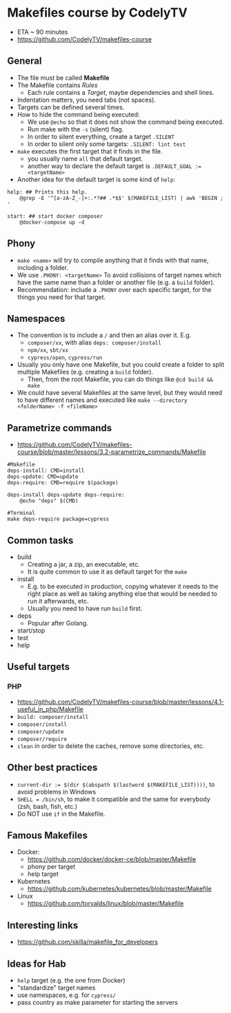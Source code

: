 # Makefiles course by CodelyTV

- ETA ~ 90 minutes
- https://github.com/CodelyTV/makefiles-course

## General

- The file must be called **Makefile**
- The Makefile contains _Rules_
  - Each rule contains a _Target_, maybe dependencies and shell lines.
- Indentation matters, you need tabs (not spaces).
- Targets can be defined several times.
- How to hide the command being executed:
  - We use `@echo` so that it does not show the command being executed.
  - Run make with the `-s` (silent) flag.
  - In order to silent everything, create a target `.SILENT`
  - In order to silent only some targets: `.SILENT: lint test`
- `make` executes the first target that it finds in the file.
  - you usually name `all` that default target.
  - another way to declare the default target is `.DEFAULT_GOAL := <targetName>`
- Another idea for the default target is some kind of `help`:

```
help: ## Prints this help.
    @grep -E '^[a-zA-Z_-]+:.*?## .*$$' $(MAKEFILE_LIST) | awk 'BEGIN ; '

start: ## start docker composer
    @docker-compose up -d
```

## Phony

- `make <name>` will try to compile anything that it finds with that name, including a folder.
- We use `.PHONY: <targetName>` To avoid collisions of target names which have the same name than a folder or another file (e.g. a `build` folder).
- Recommendation: include a `.PHONY` over each specific target, for the things you need for that target.

## Namespaces

- The convention is to include a `/` and then an alias over it. E.g.
  - `composer/xx`, with alias `deps: composer/install`
  - `npm/xx`, `sbt/xx`
  - `cypress/open`, `cypress/run`
- Usually you only have one Makefile, but you could create a folder to split multiple Makefiles (e.g. creating a `build` folder).
  - Then, from the root Makefile, you can do things like `@cd build && make`
- We could have several Makefiles at the same level, but they would need to have different names and executed like `make --directory <folderName> -f <fileName>`

## Parametrize commands

- https://github.com/CodelyTV/makefiles-course/blob/master/lessons/3.2-parametrize_commands/Makefile

```
#Makefile
deps-install: CMD=install
deps-update: CMD=update
deps-require: CMD=require $(package)

deps-install deps-update deps-require:
	@echo "deps" $(CMD)

#Terminal
make deps-require package=cypress
```

## Common tasks

- build
  - Creating a jar, a zip, an executable, etc.
  - It is quite common to use it as default target for the `make`
- install
  - E.g. to be executed in production, copying whatever it needs to the right place as well as taking anything else that would be needed to run it afterwards, etc.
  - Usually you need to have run `build` first.
- deps
  - Popular after Golang.
- start/stop
- test
- help

## Useful targets

### PHP

- https://github.com/CodelyTV/makefiles-course/blob/master/lessons/4.1-useful_in_php/Makefile
- `build: composer/install`
- `composer/install`
- `composer/update`
- `composer/require`
- `clean` in order to delete the caches, remove some directories, etc.

## Other best practices

- `current-dir := $(dir $(abspath $(lastword $(MAKEFILE_LIST))))`, to avoid problems in Windows
- `SHELL = /bin/sh`, to make it compatible and the same for everybody (zsh, bash, fish, etc.)
- Do NOT use `if` in the Makefile.

## Famous Makefiles

- Docker:
  - https://github.com/docker/docker-ce/blob/master/Makefile
  - phony per target
  - help target
- Kubernetes
  - https://github.com/kubernetes/kubernetes/blob/master/Makefile
- Linux
  - https://github.com/torvalds/linux/blob/master/Makefile

## Interesting links

- https://github.com/skilla/makefile_for_developers

## Ideas for Hab

- `help` target (e.g. the one from Docker)
- "standardize" target names
- use namespaces, e.g. for `cypress/`
- pass country as make parameter for starting the servers
